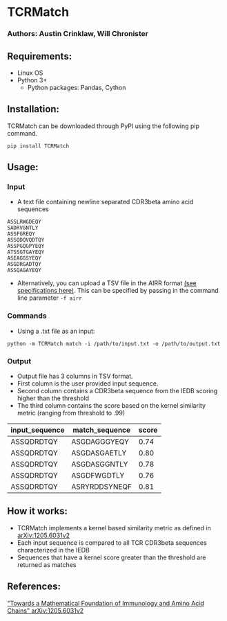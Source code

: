 # TCRMatch
### Authors: Austin Crinklaw, Will Chronister

## Requirements:
- Linux OS
- Python 3+
  - Python packages: Pandas, Cython

## Installation:
TCRMatch can be downloaded through PyPI using the following pip command.
```shell
pip install TCRMatch
```

## Usage:
### Input  
-  A text file containing newline separated CDR3beta amino acid sequences
  ```
ASSLRWGDEQY
SADRVGNTLY
ASSFGREQY
ASSQDQVQDTQY
ASSPGQGPYEQY
ATSSGTGAYEQY
ASEAGGSYEQY
ASGDRGADTQY
ASSQAGAYEQY
  ```

- Alternatively, you can upload a TSV file in the AIRR format [(see specifications here)](https://docs.airr-community.org/en/stable/datarep/rearrangements.html).
This can be specified by passing in the command line parameter ```-f airr```


### Commands
-  Using a .txt file as an input:
```shell
python -m TCRMatch match -i /path/to/input.txt -o /path/to/output.txt
```
### Output  
-  Output file has 3 columns in TSV format. 
-  First column is the user provided input sequence.  
-  Second column contains a CDR3beta sequence from the IEDB scoring higher than the threshold
-  The third column contains the score based on the kernel similarity metric (ranging from threshold to .99)

| input_sequence | match_sequence | score              |
|----------------|----------------|--------------------|
| ASSQDRDTQY     | ASGDAGGGYEQY   | 0.74 |
| ASSQDRDTQY     | ASGDASGAETLY   | 0.80|
| ASSQDRDTQY     | ASGDASGGNTLY   | 0.78 |
| ASSQDRDTQY     | ASGDFWGDTLY    | 0.76 |
| ASSQDRDTQY     | ASRYRDDSYNEQF  | 0.81 |

## How it works:
- TCRMatch implements a kernel based similarity metric as defined in [arXiv:1205.6031v2](https://arxiv.org/abs/1205.6031v2)
- Each input sequence is compared to all TCR CDR3beta sequences characterized in the IEDB
- Sequences that have a kernel score greater than the threshold are returned as matches

## References:
["Towards a Mathematical Foundation of Immunology and Amino Acid Chains" arXiv:1205.6031v2](https://arxiv.org/abs/1205.6031v2)

